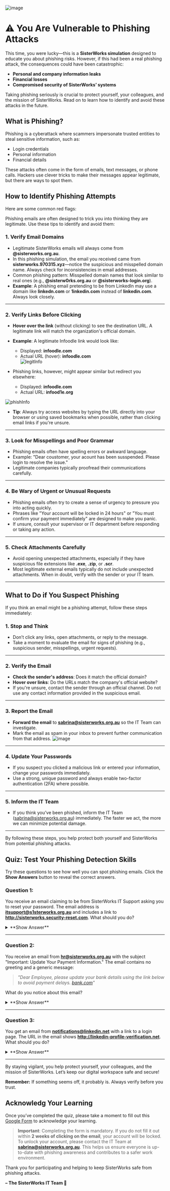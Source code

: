 ![image](https://github.com/user-attachments/assets/2cf50d63-7275-4db1-aee0-4275b8324c11)


# **⚠️  You Are Vulnerable to Phishing Attacks**

This time, you were lucky—this is a **SisterWorks simulation** designed to educate you about phishing risks. However, if this had been a real phishing attack, the consequences could have been catastrophic:

- **Personal and company information leaks**
- **Financial losses**
- **Compromised security of SisterWorks’ systems**

Taking phishing seriously is crucial to protect yourself, your colleagues, and the mission of SisterWorks. Read on to learn how to identify and avoid these attacks in the future.

## **What is Phishing?**

Phishing is a cyberattack where scammers impersonate trusted entities to steal sensitive information, such as:

- Login credentials  
- Personal information  
- Financial details  

These attacks often come in the form of emails, text messages, or phone calls. Hackers use clever tricks to make their messages appear legitimate, but there are ways to spot them.


## **How to Identify Phishing Attempts**

Here are some common red flags:


Phishing emails are often designed to trick you into thinking they are legitimate. Use these tips to identify and avoid them:

### **1. Verify Email Domains**
- Legitimate SisterWorks emails will always come from **@sisterworks.org.au**.
- In this phishing simulation, the email you received came from **sisterworks.970315.xyz**—notice the suspicious and misspelled domain name. Always check for inconsistencies in email addresses.
- Common phishing pattern: Misspelled domain names that look similar to real ones (e.g., **@sisterw0rks.org.au** or **@sisterworks-login.org**).
- **Example**: A phishing email pretending to be from LinkedIn may use a domain like **linkedn.com** or **1inkedin.com** instead of **linkedin.com**. Always look closely.


---

### **2. Verify Links Before Clicking**
- **Hover over the link** (without clicking) to see the destination URL. A legitimate link will match the organization's official domain.
- **Example**: A legitimate Infoodle link would look like:
  - Displayed:              **infoodle.com**
  - Actual URL (hover): **infoodle.com**  
![legitInfo](https://github.com/user-attachments/assets/57ce8f28-0081-4368-ba84-7aaf7d1a3307)

- Phishing links, however, might appear similar but redirect you elsewhere:
  - Displayed: **infoodle.com**
  - Actual URL: **infood1e.org**  
  
![phishInfo](https://github.com/user-attachments/assets/15bfecab-8484-4a82-a677-54fc5293bc27)

- **Tip**: Always try access websites by typing the URL directly into your browser or using saved bookmarks when possible, rather than clicking email links if you're unsure.  



---

### **3. Look for Misspellings and Poor Grammar**
- Phishing emails often have spelling errors or awkward language.  
- Example: "Dear coustomer, your acount has been susspended. Please login to resolve the issue."  
- Legitimate companies typically proofread their communications carefully.  


---

### **4. Be Wary of Urgent or Unusual Requests**
- Phishing emails often try to create a sense of urgency to pressure you into acting quickly.  
- Phrases like "Your account will be locked in 24 hours" or "You must confirm your payment immediately" are designed to make you panic.  
- If unsure, consult your supervisor or IT department before responding or taking any action.

---

### **5. Check Attachments Carefully**
- Avoid opening unexpected attachments, especially if they have suspicious file extensions like **.exe**, **.zip**, or **.scr**.  
- Most legitimate external emails typically do not include unexpected attachments. When in doubt, verify with the sender or your IT team.

---
## **What to Do if You Suspect Phishing**

If you think an email might be a phishing attempt, follow these steps immediately:

### **1. Stop and Think**
- Don’t click any links, open attachments, or reply to the message.  
- Take a moment to evaluate the email for signs of phishing (e.g., suspicious sender, misspellings, urgent requests).

---

### **2. Verify the Email**
- **Check the sender's address**: Does it match the official domain?  
- **Hover over links**: Do the URLs match the company's official website?  
- If you're unsure, contact the sender through an official channel. Do not use any contact information provided in the suspicious email.
---

### **3. Report the Email**
- **Forward the email** to **[sabrina@sisterworks.org.au](mailto:sabrina@sisterworks.org.au)** so the IT Team can investigate.  
- Mark the email as spam in your inbox to prevent further communication from that address.
![image](https://github.com/user-attachments/assets/28090614-8bbe-4aeb-b29d-bcdeb29baea7)

---

### **4. Update Your Passwords**
- If you suspect you clicked a malicious link or entered your information, change your passwords immediately.  
- Use a strong, unique password and always enable two-factor authentication (2FA) where possible.


---

### **5. Inform the IT Team**
- If you think you’ve been phished, inform the IT Team (sabrina@sisterworks.org.au) immediately. The faster we act, the more we can minimize potential damage.  

---

By following these steps, you help protect both yourself and SisterWorks from potential phishing attacks.



## **Quiz: Test Your Phishing Detection Skills**

Try these questions to see how well you can spot phishing emails. Click the **Show Answers** button to reveal the correct answers.


### **Question 1:**
You receive an email claiming to be from SisterWorks IT Support asking you to reset your password. The email address is **itsupport@s1sterworks.org.au** and includes a link to **http://sisterworks.security-reset.com**. What should you do?

<details>
<summary>**Show Answer**</summary>

✅ **Do not click the link.**  
The email address contains a misspelled domain (**@s1sterworks.org.au**) and the link is not from the official SisterWorks domain. Report this email to **[sabrina@sisterworks.org.au](mailto:sabrina@sisterworks.org.au)**.
</details>

---

### **Question 2:**
You receive an email from **hr@sisterworks.org.au** with the subject "Important: Update Your Payment Information." The email contains no greeting and a generic message:  
>*"Dear Employee, please update your bank details using the link below to avoid payment delays. [bank.com](http://hack.com)"*

What do you notice about this email?

<details>
<summary>**Show Answer**</summary>

✅ **Red flags:**  


- No personalized greeting or context.  
- Urgent language intended to pressure you.  
- Payment-related requests are not typically sent via email.  
- Link displayed does not match real link when hovered (bank->hack).com.
- Although the domain name is correct in this case, sophisticated attackers are able to spoof(mimic) legit sisterworks domain name to deceive you.
TODO: Verify the sender by contacting the HR department through official channels.
</details>

---

### **Question 3:**
You get an email from **notifications@linkedin.net** with a link to a login page. The URL in the email shows **http://linkedin-profile-verification.net**. What should you do?

<details>
<summary>**Show Answer**</summary>

✅ **Do not trust the link.**  
The URL is not LinkedIn’s official domain (**linkedin.com**). Always navigate to the site manually by typing **www.linkedin.com** in your browser instead of clicking links in unsolicited emails.
</details>

---

By staying vigilant, you help protect yourself, your colleagues, and the mission of SisterWorks. Let’s keep our digital workspace safe and secure! 

**Remember:** If something seems off, it probably is. Always verify before you trust.



## **Acknowledg Your Learning**

Once you’ve completed the quiz, please take a moment to fill out this [Google Form](https://docs.google.com/forms/d/e/1FAIpQLSex3sOW-S1OOdG3NOAslGHGVStzM7kQI8IIM48OEu3ivX5waw/viewform?usp=pp_url) to acknowledge your learning. 

> **Important**: Completing the form is mandatory. If you do not fill it out within **2 weeks of clicking on the email**, your account will be locked. To unlock your account, please contact the IT Team at **[sabrina@sisterworks.org.au](mailto:sabrina@sisterworks.org.au)**. This helps us ensure everyone is up-to-date with phishing awareness and contributes to a safer work environment.

Thank you for participating and helping to keep SisterWorks safe from phishing attacks.  

**– The SisterWorks IT Team 🚀**

